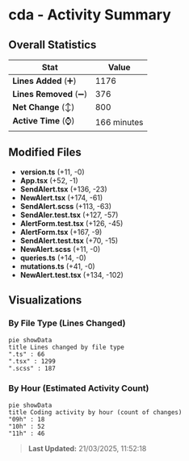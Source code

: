 # cda - Activity Summary 

## Overall Statistics

| Stat                   | Value                                                             |
| ---------------------- | ----------------------------------------------------------------- |
| **Lines Added** (➕)   | 1176                                          |
| **Lines Removed** (➖) | 376                                        |
| **Net Change** (↕)    | 800                |
| **Active Time** (⌚)   | 166 minutes |


## Modified Files
- **version.ts** (+11, -0)
- **App.tsx** (+52, -1)
- **SendAlert.tsx** (+136, -23)
- **NewAlert.tsx** (+174, -61)
- **SendAlert.scss** (+113, -63)
- **SendAler.test.tsx** (+127, -57)
- **AlertForm.test.tsx** (+126, -45)
- **AlertForm.tsx** (+167, -9)
- **SendAlert.test.tsx** (+70, -15)
- **NewAlert.scss** (+11, -0)
- **queries.ts** (+14, -0)
- **mutations.ts** (+41, -0)
- **NewAlert.test.tsx** (+134, -102)

## Visualizations

### By File Type (Lines Changed)

```mermaid
pie showData
title Lines changed by file type
".ts" : 66
".tsx" : 1299
".scss" : 187
```

### By Hour (Estimated Activity Count)

```mermaid
pie showData
title Coding activity by hour (count of changes)
"09h" : 18
"10h" : 52
"11h" : 46
```


> **Last Updated:** 21/03/2025, 11:52:18